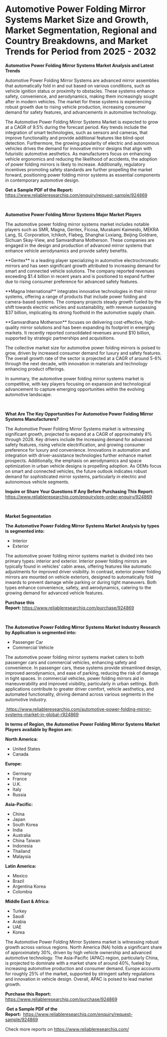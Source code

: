 <p><h1>Automotive Power Folding Mirror Systems Market Size and Growth, Market Segmentation, Regional and Country Breakdowns, and Market Trends for Period from 2025 -  2032</h1></p><p><strong>Automotive Power Folding Mirror Systems Market Analysis and Latest Trends</strong></p>
<p><p>Automotive Power Folding Mirror Systems are advanced mirror assemblies that automatically fold in and out based on various conditions, such as vehicle ignition status or proximity to obstacles. These systems enhance safety, convenience, and aerodynamics, making them increasingly sought after in modern vehicles. The market for these systems is experiencing robust growth due to rising vehicle production, increasing consumer demand for safety features, and advancements in automotive technology.</p><p>The Automotive Power Folding Mirror Systems Market is expected to grow at a CAGR of 9.5% during the forecast period. Key trends include the integration of smart technologies, such as sensors and cameras, that improve functionality and provide additional features like blind-spot detection. Furthermore, the growing popularity of electric and autonomous vehicles drives the demand for innovative mirror designs that align with futuristic automotive aesthetics. As manufacturers focus on enhancing vehicle ergonomics and reducing the likelihood of accidents, the adoption of power folding mirrors is likely to increase. Additionally, regulatory incentives promoting safety standards are further propelling the market forward, positioning power folding mirror systems as essential components in contemporary automotive design.</p></p>
<p><strong>Get a Sample PDF of the Report:&nbsp;</strong> <a href="https://www.reliableresearchiq.com/enquiry/request-sample/924869?utm_campaign=2265&utm_medium=2&utm_source=Github&utm_content=ia&utm_term=24032025&utm_id=automotive-power-folding-mirror-systems">https://www.reliableresearchiq.com/enquiry/request-sample/924869</a></p>
<p>&nbsp;</p>
<p><strong>Automotive Power Folding Mirror Systems Major Market Players</strong></p>
<p><p>The automotive power folding mirror systems market includes notable players such as SMR, Magna, Gentex, Ficosa, Murakami Kaimeido, MEKRA Lang, SL Corporation, Ichikoh, Flabeg, Shanghai Lvxiang, Beijing Goldrare, Sichuan Skay-View, and Samvardhana Motherson. These companies are engaged in the design and production of advanced mirror systems that enhance vehicle aerodynamics and provide safety benefits.</p><p>**Gentex** is a leading player specializing in automotive electrochromatic mirrors and has seen significant growth attributed to increasing demand for smart and connected vehicle solutions. The company reported revenues exceeding $1.4 billion in recent years and is positioned to expand further due to rising consumer preference for advanced safety features.</p><p>**Magna International** integrates innovative technologies in their mirror systems, offering a range of products that include power folding and camera-based systems. The company projects steady growth fueled by the shift towards electric vehicles and sustainability, with revenue surpassing $37 billion, implicating its strong foothold in the automotive supply chain.</p><p>**Samvardhana Motherson** focuses on delivering cost-effective, high-quality mirror solutions and has been expanding its footprint in emerging markets. It recently reported consolidated revenues around $10 billion, supported by strategic partnerships and acquisitions.</p><p>The collective market size for automotive power folding mirrors is poised to grow, driven by increased consumer demand for luxury and safety features. The overall growth rate of the sector is projected at a CAGR of around 5-6% through the next decade, with innovation in materials and technology enhancing product offerings.</p><p>In summary, the automotive power folding mirror systems market is competitive, with key players focusing on expansion and technological advancement to capture emerging opportunities within the evolving automotive landscape.</p></p>
<p>&nbsp;</p>
<p><strong>What Are The Key Opportunities For Automotive Power Folding Mirror Systems Manufacturers?</strong></p>
<p><p>The Automotive Power Folding Mirror Systems market is witnessing significant growth, projected to expand at a CAGR of approximately 8% through 2028. Key drivers include the increasing demand for advanced safety features, rising vehicle electrification, and growing consumer preference for luxury and convenience. Innovations in automation and integration with driver-assistance technologies further enhance market prospects. Additionally, the emphasis on aerodynamics and space optimization in urban vehicle designs is propelling adoption. As OEMs focus on smart and connected vehicles, the future outlook indicates robust demand for sophisticated mirror systems, particularly in electric and autonomous vehicle segments.</p></p>
<p><strong>Inquire or Share Your Questions If Any Before Purchasing This Report:</strong> <a href="https://www.reliableresearchiq.com/enquiry/pre-order-enquiry/924869?utm_campaign=2265&utm_medium=2&utm_source=Github&utm_content=ia&utm_term=24032025&utm_id=automotive-power-folding-mirror-systems">https://www.reliableresearchiq.com/enquiry/pre-order-enquiry/924869</a></p>
<p>&nbsp;</p>
<p><strong>Market Segmentation</strong></p>
<p><strong>The Automotive Power Folding Mirror Systems Market Analysis by types is segmented into:</strong></p>
<p><ul><li>Interior</li><li>Exterior</li></ul></p>
<p><p>The automotive power folding mirror systems market is divided into two primary types: interior and exterior. Interior power folding mirrors are typically found in vehicles' cabin areas, offering features like automatic adjustments for improved driver visibility. In contrast, exterior power folding mirrors are mounted on vehicle exteriors, designed to automatically fold inwards to prevent damage while parking or during tight maneuvers. Both types enhance convenience, safety, and aerodynamics, catering to the growing demand for advanced vehicle features.</p></p>
<p><strong>Purchase this Report:&nbsp;</strong><a href="https://www.reliableresearchiq.com/purchase/924869?utm_campaign=2265&utm_medium=2&utm_source=Github&utm_content=ia&utm_term=24032025&utm_id=automotive-power-folding-mirror-systems">https://www.reliableresearchiq.com/purchase/924869</a></p>
<p>&nbsp;</p>
<p><strong>The Automotive Power Folding Mirror Systems Market Industry Research by Application is segmented into:</strong></p>
<p><ul><li>Passenger Car</li><li>Commercial Vehicle</li></ul></p>
<p><p>The automotive power folding mirror systems market caters to both passenger cars and commercial vehicles, enhancing safety and convenience. In passenger cars, these systems provide streamlined design, improved aerodynamics, and ease of parking, reducing the risk of damage in tight spaces. In commercial vehicles, power folding mirrors aid in maneuverability and improved visibility, particularly in urban settings. Both applications contribute to greater driver comfort, vehicle aesthetics, and automated functionality, driving demand across various segments in the automotive industry.</p></p>
<p><a href="https://www.reliableresearchiq.com/automotive-power-folding-mirror-systems-market-in-global-r924869?utm_campaign=2265&utm_medium=2&utm_source=Github&utm_content=ia&utm_term=24032025&utm_id=automotive-power-folding-mirror-systems">&nbsp;https://www.reliableresearchiq.com/automotive-power-folding-mirror-systems-market-in-global-r924869</a></p>
<p><strong>In terms of Region, the Automotive Power Folding Mirror Systems Market Players available by Region are:</strong></p>
<p>
    <p> <strong> North America: </strong>
        <ul>
            <li>United States</li>
            <li>Canada</li>
        </ul>
        </p> 
    <p> <strong> Europe: </strong>
        <ul>
            <li>Germany</li>
            <li>France</li>
            <li>U.K.</li>
            <li>Italy</li>
            <li>Russia</li>
        </ul>
        </p> 
    <p> <strong> Asia-Pacific: </strong>
        <ul>
            <li>China</li>
            <li>Japan</li>
            <li>South Korea</li>
            <li>India</li>
            <li>Australia</li>
            <li>China Taiwan</li>
            <li>Indonesia</li>
            <li>Thailand</li>
            <li>Malaysia</li>
        </ul>
        </p> 
    <p> <strong> Latin America: </strong>
        <ul>
            <li>Mexico</li>
            <li>Brazil</li>
            <li>Argentina Korea</li>
            <li>Colombia</li>
        </ul>
        </p> 
    <p> <strong> Middle East & Africa: </strong>
        <ul>
            <li>Turkey</li>
            <li>Saudi</li>
            <li>Arabia</li>
            <li>UAE</li>
            <li>Korea</li>
        </ul>
    </p>
    </p>
<p><p>The Automotive Power Folding Mirror Systems market is witnessing robust growth across various regions. North America (NA) holds a significant share of approximately 30%, driven by high vehicle ownership and advanced automotive technology. The Asia-Pacific (APAC) region, particularly China, is projected to dominate with a market share of around 40%, fueled by increasing automotive production and consumer demand. Europe accounts for roughly 25% of the market, supported by stringent safety regulations and innovation in vehicle design. Overall, APAC is poised to lead market growth.</p></p>
<p><strong>Purchase this Report: </strong><a href="https://www.reliableresearchiq.com/purchase/924869?utm_campaign=2265&utm_medium=2&utm_source=Github&utm_content=ia&utm_term=24032025&utm_id=automotive-power-folding-mirror-systems">https://www.reliableresearchiq.com/purchase/924869</a></p>
<p>&nbsp;<strong>Get a Sample PDF of the Report:&nbsp;&nbsp;</strong><a href="https://www.reliableresearchiq.com/enquiry/request-sample/924869?utm_campaign=2265&utm_medium=2&utm_source=Github&utm_content=ia&utm_term=24032025&utm_id=automotive-power-folding-mirror-systems">https://www.reliableresearchiq.com/enquiry/request-sample/924869</a></p>
<p><strong></strong></p>
<p>Check more reports on <a href="https://www.reliableresearchiq.com/?utm_campaign=2265&utm_medium=2&utm_source=Github&utm_content=ia&utm_term=24032025&utm_id=automotive-power-folding-mirror-systems">https://www.reliableresearchiq.com/</a></p>